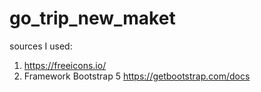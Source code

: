 # go_trip_new_maket


sources I used:
1. https://freeicons.io/
2. Framework Bootstrap 5 https://getbootstrap.com/docs
